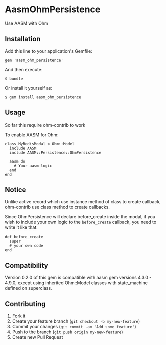 # AasmOhmPersistence

Use AASM with Ohm

## Installation

Add this line to your application's Gemfile:

    gem 'aasm_ohm_persistence'

And then execute:

    $ bundle

Or install it yourself as:

    $ gem install aasm_ohm_persistence

## Usage

So far this require ohm-contrib to work

To enable AASM for Ohm:

    class MyRedisModal < Ohm::Model
      include AASM
      include AASM::Persistence::OhmPersistence

      aasm do
        # Your aasm logic
      end
    end

## Notice

Unlike active record which use instance method of class to create
callback, ohm-contrib use class method to create callbacks.

Since OhmPersistence will declare before_create inside the modal, if you
wish to include your own logic to the `before_create` callback, you need
to write it like that:

    def before_create
      super
      # your own code
    end
    
## Compatibility

Version 0.2.0 of this gem is compatible with aasm gem versions 4.3.0 - 4.9.0, except using inherited Ohm::Model 
classes with state_machine defined on superclass.

## Contributing

1. Fork it
2. Create your feature branch (`git checkout -b my-new-feature`)
3. Commit your changes (`git commit -am 'Add some feature'`)
4. Push to the branch (`git push origin my-new-feature`)
5. Create new Pull Request
